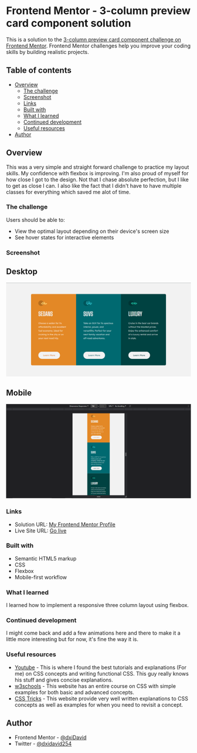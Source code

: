 # Frontend Mentor - 3-column preview card component solution

This is a solution to the [3-column preview card component challenge on Frontend Mentor](https://www.frontendmentor.io/challenges/3column-preview-card-component-pH92eAR2-). Frontend Mentor challenges help you improve your coding skills by building realistic projects. 

## Table of contents

- [Overview](#overview)
  - [The challenge](#the-challenge)
  - [Screenshot](#screenshot)
  - [Links](#links)
  - [Built with](#built-with)
  - [What I learned](#what-i-learned)
  - [Continued development](#continued-development)
  - [Useful resources](#useful-resources)
- [Author](#author)


## Overview

This was a very simple and straight forward challenge to practice my layout skills. My confidence with flexbox is improving. I'm also proud of myself for how close I got to the design. Not that I chase absolute perfection, but I like to get as close I can. I also like the fact that I didn't have to have multiple classes for everything which saved me alot of time. 

### The challenge

Users should be able to:

- View the optimal layout depending on their device's screen size
- See hover states for interactive elements

### Screenshot

## Desktop
![](./images/Screenshot%202023-01-27%20234337.png)

## Mobile
![](./images/Screenshot%202023-01-27%20234607.png)


### Links

- Solution URL: [My Frontend Mentor Profile](https://www.frontendmentor.io/profile/dxiDavid)
- Live Site URL: [Go live](https://3-column-preview-card-challenge-alh.pages.dev/)


### Built with

- Semantic HTML5 markup
- CSS 
- Flexbox
- Mobile-first workflow


### What I learned

I learned how to implement a responsive three column layout using flexbox. 

### Continued development

I might come back and add a few animations here and there to make it a little more interesting but for now, it's fine the way it is.

### Useful resources

- [Youtube](https://www.youtube.com/@KevinPowell) - This is where I found the best tutorials and explanations (For me) on CSS concepts and      writing functional CSS. This guy really knows his stuff and gives concise explanations.
- [w3schools](https://w3schools.com) - This website has an entire course on CSS with simple examples for both basic and advanced concepts.
- [CSS Tricks](https://css-tricks.com/) - This website provide very well written explanations to CSS concepts as well as examples for when you need to revisit a concept.




## Author

- Frontend Mentor - [@dxiDavid](https://www.frontendmentor.io/profile/dxiDavid)
- Twitter - [@dxidavid254](https://www.twitter.com/dxidavid254)


